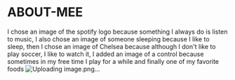 # ABOUT-MEE
I chose an image of the spotify logo because something I always do is listen to music, I also chose an image of someone sleeping because I like to sleep, then I chose an image of Chelsea because although I don't like to play soccer, I like to watch it, I added an image of a control because sometimes in my free time I play for a while and finally one of my favorite foods
![Uploading image.png…]()

